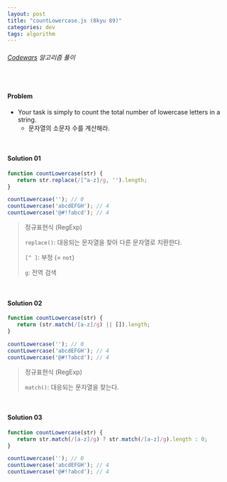 ```yaml
---
layout: post
title: "countLowercase.js (8kyu 89)"
categories: dev
tags: algorithm
---
```


###### [Codewars](https://www.codewars.com) 알고리즘 풀이

<br>

#### Problem

- Your task is simply to count the total number of lowercase letters in a string.
  - 문자열의 소문자 수를 계산해라.

<br>

#### Solution 01

```js
function countLowercase(str) {
   return str.replace(/[^a-z]/g, '').length;
}

countLowercase('');	// 0
countLowercase('abcdEFGH');	// 4
countLowercase('@#!?abcd');	// 4
```

> 정규표현식 (RegExp)
>
> `replace()`: 대응되는 문자열을 찾아 다른 문자열로 치환한다.
>
> `[^ ]`: 부정 (= `not`)
>
> `g`: 전역 검색

<br>

#### Solution 02

```js
function countLowercase(str) {
   return (str.match(/[a-z]/g) || []).length;
}

countLowercase('');	// 0
countLowercase('abcdEFGH');	// 4
countLowercase('@#!?abcd');	// 4
```

> 정규표현식 (RegExp)
>
> `match()`: 대응되는 문자열을 찾는다.

<br>

#### Solution 03

```js
function countLowercase(str) {
   return str.match(/[a-z]/g) ? str.match(/[a-z]/g).length : 0;
}

countLowercase('');	// 0
countLowercase('abcdEFGH');	// 4
countLowercase('@#!?abcd');	// 4
```

<br>